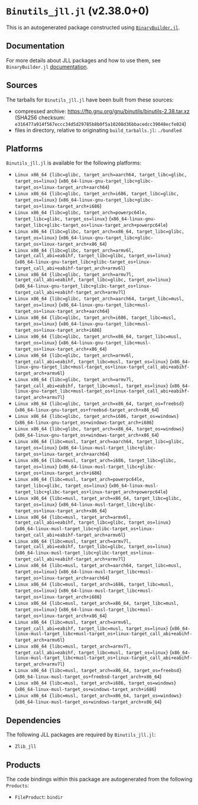 # `Binutils_jll.jl` (v2.38.0+0)

This is an autogenerated package constructed using [`BinaryBuilder.jl`](https://github.com/JuliaPackaging/BinaryBuilder.jl).

## Documentation

For more details about JLL packages and how to use them, see `BinaryBuilder.jl` [documentation](https://docs.binarybuilder.org/stable/jll/).

## Sources

The tarballs for `Binutils_jll.jl` have been built from these sources:

* compressed archive: https://ftp.gnu.org/gnu/binutils/binutils-2.38.tar.xz (SHA256 checksum: `e316477a914f567eccc34d5d29785b8b0f5a10208d36bbacedcc39048ecfe024`)
* files in directory, relative to originating `build_tarballs.jl`: `./bundled`

## Platforms

`Binutils_jll.jl` is available for the following platforms:

* `Linux x86_64 {libc=glibc, target_arch=aarch64, target_libc=glibc, target_os=linux}` (`x86_64-linux-gnu-target_libc+glibc-target_os+linux-target_arch+aarch64`)
* `Linux x86_64 {libc=glibc, target_arch=i686, target_libc=glibc, target_os=linux}` (`x86_64-linux-gnu-target_libc+glibc-target_os+linux-target_arch+i686`)
* `Linux x86_64 {libc=glibc, target_arch=powerpc64le, target_libc=glibc, target_os=linux}` (`x86_64-linux-gnu-target_libc+glibc-target_os+linux-target_arch+powerpc64le`)
* `Linux x86_64 {libc=glibc, target_arch=x86_64, target_libc=glibc, target_os=linux}` (`x86_64-linux-gnu-target_libc+glibc-target_os+linux-target_arch+x86_64`)
* `Linux x86_64 {libc=glibc, target_arch=armv6l, target_call_abi=eabihf, target_libc=glibc, target_os=linux}` (`x86_64-linux-gnu-target_libc+glibc-target_os+linux-target_call_abi+eabihf-target_arch+armv6l`)
* `Linux x86_64 {libc=glibc, target_arch=armv7l, target_call_abi=eabihf, target_libc=glibc, target_os=linux}` (`x86_64-linux-gnu-target_libc+glibc-target_os+linux-target_call_abi+eabihf-target_arch+armv7l`)
* `Linux x86_64 {libc=glibc, target_arch=aarch64, target_libc=musl, target_os=linux}` (`x86_64-linux-gnu-target_libc+musl-target_os+linux-target_arch+aarch64`)
* `Linux x86_64 {libc=glibc, target_arch=i686, target_libc=musl, target_os=linux}` (`x86_64-linux-gnu-target_libc+musl-target_os+linux-target_arch+i686`)
* `Linux x86_64 {libc=glibc, target_arch=x86_64, target_libc=musl, target_os=linux}` (`x86_64-linux-gnu-target_libc+musl-target_os+linux-target_arch+x86_64`)
* `Linux x86_64 {libc=glibc, target_arch=armv6l, target_call_abi=eabihf, target_libc=musl, target_os=linux}` (`x86_64-linux-gnu-target_libc+musl-target_os+linux-target_call_abi+eabihf-target_arch+armv6l`)
* `Linux x86_64 {libc=glibc, target_arch=armv7l, target_call_abi=eabihf, target_libc=musl, target_os=linux}` (`x86_64-linux-gnu-target_libc+musl-target_os+linux-target_call_abi+eabihf-target_arch+armv7l`)
* `Linux x86_64 {libc=glibc, target_arch=x86_64, target_os=freebsd}` (`x86_64-linux-gnu-target_os+freebsd-target_arch+x86_64`)
* `Linux x86_64 {libc=glibc, target_arch=i686, target_os=windows}` (`x86_64-linux-gnu-target_os+windows-target_arch+i686`)
* `Linux x86_64 {libc=glibc, target_arch=x86_64, target_os=windows}` (`x86_64-linux-gnu-target_os+windows-target_arch+x86_64`)
* `Linux x86_64 {libc=musl, target_arch=aarch64, target_libc=glibc, target_os=linux}` (`x86_64-linux-musl-target_libc+glibc-target_os+linux-target_arch+aarch64`)
* `Linux x86_64 {libc=musl, target_arch=i686, target_libc=glibc, target_os=linux}` (`x86_64-linux-musl-target_libc+glibc-target_os+linux-target_arch+i686`)
* `Linux x86_64 {libc=musl, target_arch=powerpc64le, target_libc=glibc, target_os=linux}` (`x86_64-linux-musl-target_libc+glibc-target_os+linux-target_arch+powerpc64le`)
* `Linux x86_64 {libc=musl, target_arch=x86_64, target_libc=glibc, target_os=linux}` (`x86_64-linux-musl-target_libc+glibc-target_os+linux-target_arch+x86_64`)
* `Linux x86_64 {libc=musl, target_arch=armv6l, target_call_abi=eabihf, target_libc=glibc, target_os=linux}` (`x86_64-linux-musl-target_libc+glibc-target_os+linux-target_call_abi+eabihf-target_arch+armv6l`)
* `Linux x86_64 {libc=musl, target_arch=armv7l, target_call_abi=eabihf, target_libc=glibc, target_os=linux}` (`x86_64-linux-musl-target_libc+glibc-target_os+linux-target_call_abi+eabihf-target_arch+armv7l`)
* `Linux x86_64 {libc=musl, target_arch=aarch64, target_libc=musl, target_os=linux}` (`x86_64-linux-musl-target_libc+musl-target_os+linux-target_arch+aarch64`)
* `Linux x86_64 {libc=musl, target_arch=i686, target_libc=musl, target_os=linux}` (`x86_64-linux-musl-target_libc+musl-target_os+linux-target_arch+i686`)
* `Linux x86_64 {libc=musl, target_arch=x86_64, target_libc=musl, target_os=linux}` (`x86_64-linux-musl-target_libc+musl-target_os+linux-target_arch+x86_64`)
* `Linux x86_64 {libc=musl, target_arch=armv6l, target_call_abi=eabihf, target_libc=musl, target_os=linux}` (`x86_64-linux-musl-target_libc+musl-target_os+linux-target_call_abi+eabihf-target_arch+armv6l`)
* `Linux x86_64 {libc=musl, target_arch=armv7l, target_call_abi=eabihf, target_libc=musl, target_os=linux}` (`x86_64-linux-musl-target_libc+musl-target_os+linux-target_call_abi+eabihf-target_arch+armv7l`)
* `Linux x86_64 {libc=musl, target_arch=x86_64, target_os=freebsd}` (`x86_64-linux-musl-target_os+freebsd-target_arch+x86_64`)
* `Linux x86_64 {libc=musl, target_arch=i686, target_os=windows}` (`x86_64-linux-musl-target_os+windows-target_arch+i686`)
* `Linux x86_64 {libc=musl, target_arch=x86_64, target_os=windows}` (`x86_64-linux-musl-target_os+windows-target_arch+x86_64`)

## Dependencies

The following JLL packages are required by `Binutils_jll.jl`:

* `Zlib_jll`

## Products

The code bindings within this package are autogenerated from the following `Products`:

* `FileProduct`: `bindir`
